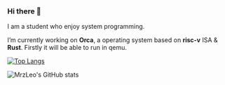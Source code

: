 ### Hi there 👋 
I am a student who enjoy system programming.

I’m currently working on **Orca**, a operating system based on **risc-v** ISA & **Rust**. Firstly it will be able to run in qemu.

<!--
**MrZLeo/MrZLeo** is a ✨ _special_ ✨ repository because its `README.md` (this file) appears on your GitHub profile.

Here are some ideas to get you started:

- 🔭 I’m currently working on ...
- 🌱 I’m currently learning ...
- 👯 I’m looking to collaborate on ...
- 🤔 I’m looking for help with ...
- 💬 Ask me about ...
- 📫 How to reach me: ...
- 😄 Pronouns: ...
- ⚡ Fun fact: ...
-->


[![Top Langs](https://github-readme-stats.vercel.app/api/top-langs/?username=mrzleo&langs_count=5&layout=compact)](https://github.com/anuraghazra/github-readme-stats)

![MrzLeo's GitHub stats](https://github-readme-stats.vercel.app/api?username=mrzleo&theme=tokyonight&count_private=true&show_icons=true)
